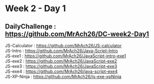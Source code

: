 # Week 2 - Day 1 

DailyChallenge : https://github.com/MrAch26/DC-week2-Day1
-

JS-Calculator : https://github.com/MrAch26/JS-calculator <br>
JS-Intro : https://github.com/MrAch26/Java-Script-Intro <br>
JS-exe1 : https://github.com/MrAch26/JavaScript-intro-exe1 <br>
JS-exe2 : https://github.com/MrAch26/JavaScript-exe2 <br> 
JS-exe3 : https://github.com/MrAch26/JavaScript-exe3 <br>
JS-exe4 : https://github.com/MrAch26/java-script-exe4 <br>
JS-XP-Ninja : https://github.com/MrAch26/js-exe-xpNinja

